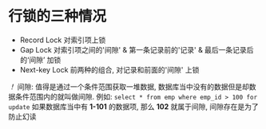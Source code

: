 # 行锁的三种情况

- Record Lock 对索引项上锁
- Gap Lock 对索引项之间的'间隙' & 第一条记录前的'记录' & 最后一条记录后的‘间隙’ 加锁
- Next-key Lock 前两种的组合, 对记录和前面的'间隙' 上锁

*！* 间隙: 值得是通过一个条件范围获取一堆数据, 数据库当中没有的数据但是却数据条件范围内的就叫做间隙. 例如: `select * from emp where emp_id > 100 for update` 如果数据库当中有 **1-101** 的数据项, 那么 **102** 就属于间隙, 间隙存在是为了防止幻读
